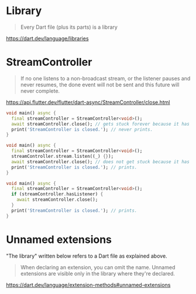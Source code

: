 # Library
> Every Dart file (plus its parts) is a library

https://dart.dev/language/libraries

# StreamController
> If no one listens to a non-broadcast stream, or the listener pauses and never resumes, the done event will not be sent and this future will never complete.

https://api.flutter.dev/flutter/dart-async/StreamController/close.html

```dart
void main() async {
  final streamController = StreamController<void>();
  await streamController.close(); // gets stuck forever because it has no listeners.
  print('StreamController is closed.'); // never prints.
}
```
```dart
void main() async {
  final streamController = StreamController<void>();
  streamController.stream.listen((_) {});
  await streamController.close(); // does not get stuck because it has a listener.
  print('StreamController is closed.'); // prints.
}
```
```dart
void main() async {
  final streamController = StreamController<void>();
  if (streamController.hasListener) {
    await streamController.close();
  }
  print('StreamController is closed.'); // prints.
}
```

# Unnamed extensions 
"The library" written below refers to a Dart file as explained above.
> When declaring an extension, you can omit the name. Unnamed extensions are visible only in the library where they're declared.

https://dart.dev/language/extension-methods#unnamed-extensions
